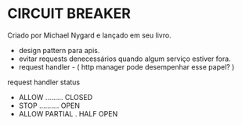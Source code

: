 # CIRCUIT BREAKER

Criado por Michael Nygard e lançado em seu livro.

- design pattern para apis.
- evitar requests denecessários quando algum serviço estiver fora.
- request handler - ( http manager pode desempenhar esse papel? )

request handler status
- ALLOW ......... CLOSED
- STOP .......... OPEN
- ALLOW PARTIAL . HALF OPEN


